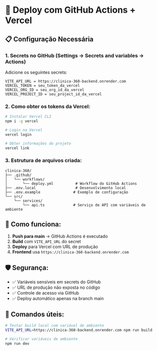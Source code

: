 # 🚀 Deploy com GitHub Actions + Vercel

## 📋 **Configuração Necessária**

### **1. Secrets no GitHub (Settings → Secrets and variables → Actions)**

Adicione os seguintes secrets:

```
VITE_API_URL = https://clinica-360-backend.onrender.com
VERCEL_TOKEN = seu_token_da_vercel
VERCEL_ORG_ID = seu_org_id_da_vercel
VERCEL_PROJECT_ID = seu_project_id_da_vercel
```

### **2. Como obter os tokens da Vercel:**

```bash
# Instalar Vercel CLI
npm i -g vercel

# Login na Vercel
vercel login

# Obter informações do projeto
vercel link
```

### **3. Estrutura de arquivos criada:**

```
clinica-360/
├── .github/
│   └── workflows/
│       └── deploy.yml          # Workflow do GitHub Actions
├── .env.local                  # Desenvolvimento local
├── .env.example               # Exemplo de configuração
└── src/
    └── services/
        └── api.ts             # Serviço de API com variáveis de ambiente
```

## 🔄 **Como funciona:**

1. **Push para main** → GitHub Actions é executado
2. **Build** com `VITE_API_URL` do secret
3. **Deploy** para Vercel com URL de produção
4. **Frontend** usa `https://clinica-360-backend.onrender.com`

## 🛡️ **Segurança:**

- ✅ Variáveis sensíveis em secrets do GitHub
- ✅ URL de produção não exposta no código
- ✅ Controle de acesso via GitHub
- ✅ Deploy automático apenas na branch main

## 📝 **Comandos úteis:**

```bash
# Testar build local com variável de ambiente
VITE_API_URL=https://clinica-360-backend.onrender.com npm run build

# Verificar variáveis de ambiente
npm run dev
```
